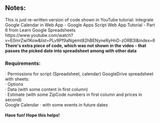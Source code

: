 <h2>Notes:</h2>
This is just re-written version of code shown in YouTube tutorial: Integrate Google Calendar in Web App - Google Apps Script Web App Tutorial - Part 6 from Learn Google Spreadsheets<br>
https://www.youtube.com/watch?v=E0mrZwl1Kow&list=PLv9Pf9aNgemt82hBENyneRyHnD-zORB3l&index=6
<br>
<b>There's extra piece of code, which was not shown in the video - that passes the picked date into spreadsheet among with other data</b>

<h3>Requirements:</h3>
· Permissions for script (Spreadsheet, calendar)
GoogleDrive spreadsheet with sheets:<br>
· Options<br>
· Data (with some content in first column)<br>
· Estimate (with some ZipCode numbers in first column and prices in second)<br>
Google Calendar
· with some events in future dates
<br><br>
<b> Have fun! Hope this helps! </b>
